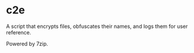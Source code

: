 # c2e
A script that encrypts files, obfuscates their names, and logs them for user reference.

Powered by 7zip.
